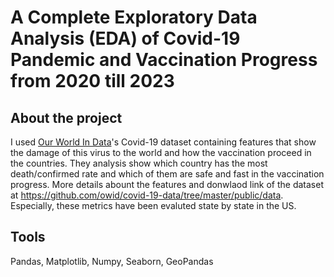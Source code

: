 # A Complete Exploratory Data Analysis (EDA) of Covid-19 Pandemic and Vaccination Progress from 2020 till 2023
## About the project
I used [Our World In Data](https://ourworldindata.org/)'s Covid-19 dataset containing features that show the damage of this virus to the world and how the vaccination proceed in the countries. They analysis show which country has the most death/confirmed rate and which of them are safe and fast in the vaccination progress. More details abount the features and donwlaod link of the dataset at https://github.com/owid/covid-19-data/tree/master/public/data. Especially, these metrics have been evaluted state by state in the US.
## Tools
Pandas, Matplotlib, Numpy, Seaborn, GeoPandas

